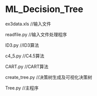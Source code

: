 # ML_Decision_Tree

ex3data.xls      //输入文件

readfile.py      //输入文件处理程序

ID3.py           //ID3算法

c4_5.py          //C4.5算法

CART.py          //CART算法

create_tree.py   //决策树生成及可视化决策树

Tree.py          //主程序

